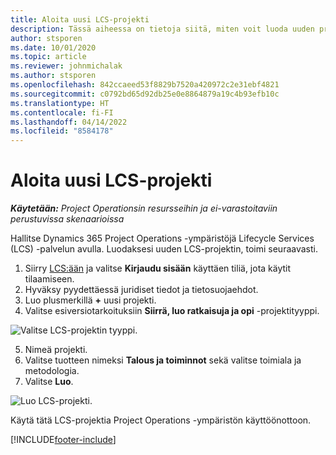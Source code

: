 ```yaml
---
title: Aloita uusi LCS-projekti
description: Tässä aiheessa on tietoja siitä, miten voit luoda uuden projektin LCS:ssä Project Operations -ympäristöä varten.
author: stsporen
ms.date: 10/01/2020
ms.topic: article
ms.reviewer: johnmichalak
ms.author: stsporen
ms.openlocfilehash: 842ccaeed53f8829b7520a420972c2e31ebf4821
ms.sourcegitcommit: c0792bd65d92db25e0e8864879a19c4b93efb10c
ms.translationtype: HT
ms.contentlocale: fi-FI
ms.lasthandoff: 04/14/2022
ms.locfileid: "8584178"
---
```

# <a name="start-a-new-lcs-project"></a>Aloita uusi LCS-projekti

_**Käytetään:** Project Operationsin resursseihin ja ei-varastoitaviin perustuvissa skenaarioissa_

Hallitse Dynamics 365 Project Operations -ympäristöjä Lifecycle Services (LCS) -palvelun avulla. Luodaksesi uuden LCS-projektin, toimi seuraavasti.

1. Siirry [LCS:ään](https://lcs.dynamics.com/Logon/Index) ja valitse **Kirjaudu sisään** käyttäen tiliä, jota käytit tilaamiseen.
2. Hyväksy pyydettäessä juridiset tiedot ja tietosuojaehdot.
3. Luo plusmerkillä **+** uusi projekti.
4. Valitse esiversiotarkoituksiin **Siirrä, luo ratkaisuja ja opi** -projektityyppi.

  ![Valitse LCS-projektin tyyppi.](./media/create-lcs-1.png)

5. Nimeä projekti. 
6. Valitse tuotteen nimeksi **Talous ja toiminnot** sekä valitse toimiala ja metodologia. 
7. Valitse **Luo**.

![Luo LCS-projekti.](./media/create-lcs-2.png)

Käytä tätä LCS-projektia Project Operations -ympäristön käyttöönottoon.



[!INCLUDE[footer-include](../includes/footer-banner.md)]